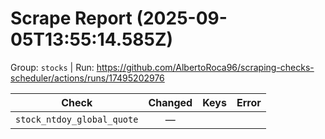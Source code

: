 # Scrape Report (2025-09-05T13:55:14.585Z)

Group: `stocks`  |  Run: https://github.com/AlbertoRoca96/scraping-checks-scheduler/actions/runs/17495202976

| Check | Changed | Keys | Error |
|---|:---:|:--|:--|
| `stock_ntdoy_global_quote` | — |  |  |
